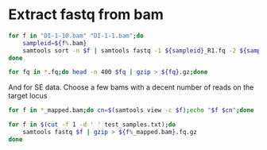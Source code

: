 
# Extract fastq from bam

```bash
for f in "DI-1-10.bam" "DI-1-1.bam";do
	sampleid=${f%.bam}
	samtools sort -n $f | samtools fastq -1 ${sampleid}_R1.fq -2 ${sampleid}_R2.fq -s /dev/null -
done

for fq in *.fq;do head -n 400 $fq | gzip > ${fq}.gz;done
```

And for SE data. Choose a few bams with a decent number of reads on the target locus

```bash
for f in *_mapped.bam;do cn=$(samtools view -c $f);echo "$f $cn";done | sort -n -k 2 | tail -n 8 > test_samples.txt
```

```bash
for f in $(cut -f 1 -d ' ' test_samples.txt);do
	samtools fastq $f | gzip > ${f%_mapped.bam}.fq.gz
done
```
